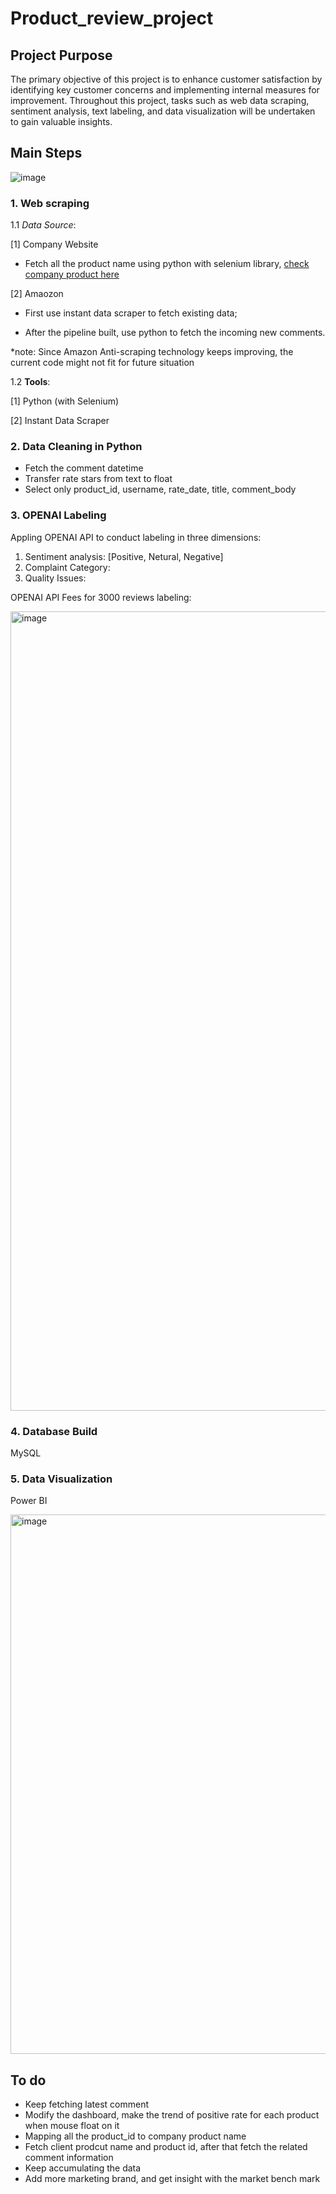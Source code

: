 # Product_review_project

## Project Purpose
The primary objective of this project is to enhance customer satisfaction by identifying key customer concerns and implementing internal measures for improvement. Throughout this project, tasks such as web data scraping, sentiment analysis, text labeling, and data visualization will be undertaken to gain valuable insights.

## Main Steps

![image](https://github.com/Sol2023/product_review_project/assets/92194263/021806f4-9847-41a9-ae6d-b457b856bcc4)


### **1. Web scraping**

1.1 *Data Source*: 

[1] Company Website

- Fetch all the product name using python with selenium library, [check company product here](https://npicpet.com/collections/all)

[2] Amaozon

- First use instant data scraper to fetch existing data;

- After the pipeline built, use python to fetch the incoming new comments. 

*note: Since Amazon Anti-scraping technology keeps improving, the current code might not fit for future situation

1.2 **Tools**:

[1] Python (with Selenium)

[2] Instant Data Scraper


### **2. Data Cleaning in Python**

- Fetch the comment datetime
- Transfer rate stars from text to float
- Select only product_id, username, rate_date, title, comment_body

### **3. OPENAI Labeling**

Appling OPENAI API to conduct labeling in three dimensions: 

1) Sentiment analysis: [Positive, Netural, Negative]
2) Complaint Category:
3) Quality Issues:

OPENAI API Fees for 3000 reviews labeling:

<img width="1279" alt="image" src="https://github.com/Sol2023/product_review_project/assets/92194263/72f656a6-11ad-4122-84ed-c285f159270f">


### **4. Database Build**

MySQL

### **5. Data Visualization**

Power BI

<img width="863" alt="image" src="https://github.com/Sol2023/product_review_project/assets/92194263/e3c89275-9589-4720-812a-1a0521cdd4f2">


## **To do**

- Keep fetching latest comment
- Modify the dashboard, make the trend of positive rate for each product when mouse float on it
- Mapping all the product_id to company product name
- Fetch client prodcut name and product id, after that fetch the related comment information
- Keep accumulating the data
- Add more marketing brand, and get insight with the market bench mark
